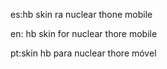 es:hb skin ra nuclear thone mobile


en: hb skin for nuclear thore mobile


pt:skin hb para nuclear thore móvel